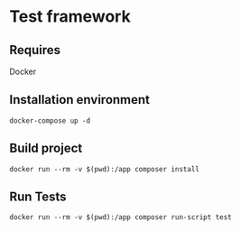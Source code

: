 # Test framework

## Requires

  Docker

## Installation environment

`docker-compose up -d`

## Build project

`docker run --rm -v $(pwd):/app composer install`

## Run Tests

`docker run --rm -v $(pwd):/app composer run-script test`
